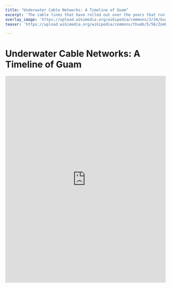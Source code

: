 ```yaml
---
title: "Underwater Cable Networks: A Timeline of Guam"
excerpt: 'The cable lines that have rolled out over the years that run through and under Guam show telecommunication networks that are material evidence of empire and colonialism's legacies that drive technology and the internet's global systems'
overlay_image: 'https://upload.wikimedia.org/wikipedia/commons/3/34/Guam2021OSM.png'
teaser: 'https://upload.wikimedia.org/wikipedia/commons/thumb/5/56/Zombies_NightoftheLivingDead.jpg/640px-Zombies_NightoftheLivingDead.jpg'

---
```


# Underwater Cable Networks: A Timeline of Guam

<iframe src='https://cdn.knightlab.com/libs/timeline3/latest/embed/index.html?source=18zQtCq5O_mECSt0sI8u7JWcN3W8a28NXCroG4XOAXxk&font=Default&lang=en&initial_zoom=2&height=650' width='100%' height='650' webkitallowfullscreen mozallowfullscreen allowfullscreen frameborder='0'></iframe>
